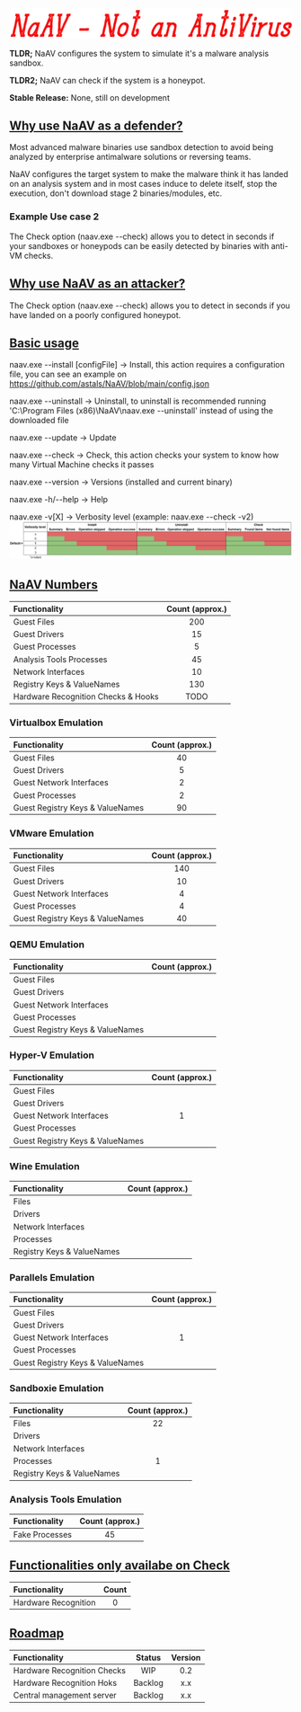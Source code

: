 <p align="center">
<img src="https://raw.githubusercontent.com/astals/NaAv/main/logo.png" />

**TLDR;** NaAV configures the system to simulate it's a malware analysis sandbox.

**TLDR2;** NaAV can check if the system is a honeypot.

**Stable Release:** None, still on development

## <ins>Why use NaAV as a defender?</ins>

Most advanced malware binaries use sandbox detection to avoid being analyzed by enterprise antimalware solutions or reversing teams.

NaAV configures the target system to make the malware think it has landed on an analysis system and in most cases induce to delete itself, stop the execution, don't download stage 2 binaries/modules, etc.

### Example Use case 2
The Check option (naav.exe --check) allows you to detect in seconds if your sandboxes or honeypods can be easily detected by binaries with anti-VM checks.

## <ins>Why use NaAV as an attacker?</ins>

The Check option (naav.exe --check) allows you to detect in seconds if you have landed on a poorly configured honeypot.

## <ins>Basic usage</ins>
naav.exe --install [configFile] -> Install, this action requires a configuration file, you can see an example on https://github.com/astals/NaAV/blob/main/config.json

naav.exe --uninstall -> Uninstall, to uninstall is recommended running 'C:\\Program Files (x86)\\NaAV\\naav.exe --uninstall' instead of using the downloaded file

naav.exe --update -> Update

naav.exe --check -> Check, this action checks your system to know how many Virtual Machine checks it passes

naav.exe --version -> Versions (installed and current binary)

naav.exe -h/--help -> Help

naav.exe -v[X] -> Verbosity level (example: naav.exe --check -v2)
<img src="https://raw.githubusercontent.com/astals/NaAv/main/vebosityLevels.png" />

## <ins>NaAV Numbers</ins>
|Functionality | Count (approx.) |
|:-------------|:-------------:|
| Guest Files | 200 |
| Guest Drivers | 15 |
| Guest Processes | 5 |
| Analysis Tools Processes | 45 |
| Network Interfaces | 10 |
| Registry Keys & ValueNames | 130 |
| Hardware Recognition Checks & Hooks| TODO |

### Virtualbox Emulation
|Functionality | Count (approx.) |
|:-------------|:-------------:|
| Guest Files | 40 |
| Guest Drivers | 5 |
| Guest Network Interfaces | 2 |
| Guest Processes | 2 |
| Guest Registry Keys & ValueNames | 90 |

### VMware Emulation
|Functionality | Count (approx.) |
|:-------------|:-------------:|
| Guest Files | 140 |
| Guest Drivers | 10 |
| Guest Network Interfaces | 4 |
| Guest Processes| 4 |
| Guest Registry Keys & ValueNames | 40 |

### QEMU Emulation
|Functionality | Count (approx.) |
|:-------------|:-------------:|
| Guest Files | |
| Guest Drivers | |
| Guest Network Interfaces | |
| Guest Processes| |
| Guest Registry Keys & ValueNames | |

### Hyper-V Emulation
|Functionality | Count (approx.) |
|:-------------|:-------------:|
| Guest Files | |
| Guest Drivers | |
| Guest Network Interfaces | 1 |
| Guest Processes| |
| Guest Registry Keys & ValueNames | |

### Wine Emulation
|Functionality | Count (approx.) |
|:-------------|:-------------:|
| Files | |
| Drivers | |
| Network Interfaces | |
| Processes| |
| Registry Keys & ValueNames | |

### Parallels Emulation
|Functionality | Count (approx.) |
|:-------------|:-------------:|
| Guest Files | |
| Guest Drivers | |
| Guest Network Interfaces | 1 |
| Guest Processes| |
| Guest Registry Keys & ValueNames | |

### Sandboxie Emulation
|Functionality | Count (approx.) |
|:-------------|:-------------:|
| Files | 22 |
| Drivers | |
| Network Interfaces | |
| Processes| 1 |
| Registry Keys & ValueNames | |

### Analysis Tools Emulation
|Functionality | Count (approx.) |
|:-------------|:-------------:|
| Fake Processes | 45 |



## <ins>Functionalities only availabe on Check</ins>

|Functionality | Count | 
|:-------------|:-------------:|
| Hardware Recognition | 0 |


## <ins>Roadmap</ins>

|Functionality | Status | Version | 
|:-------------|:-------------:|:-------------:|
| Hardware Recognition Checks | WIP | 0.2 |
| Hardware Recognition Hoks | Backlog | x.x |
| Central management server | Backlog | x.x |